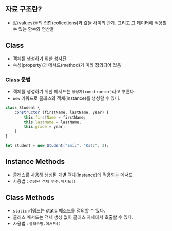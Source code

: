 ## 자료 구조란?

- 값(values)들의 집합(collections)과 값들 사이의 관계, 그리고 그 데이터에 적용할 수 있는 함수와 연산들

## Class

- 객체를 생성하기 위한 청사진
- 속성(property)과 메서드(method)가 미리 정의되어 있음

### Class 문법

- 객체를 생성하기 위한 메서드는 `생성자(constructor)`라고 부른다.
- `new` 키워드로 클래스의 객체(instance)를 생성할 수 있다.

```jsx
class Student {
	constructor (firstName, lastName, year) {
		this.firstName = firstName;
		this.lastName = lastName;
		this.grade = year;
	}
}

let student = new Student("Emil", "Katz", 3);
```

## Instance Methods

- 클래스를 사용해 생성된 개별 객체(instance)에 적용되는 메서드
- 사용법 : `생성된 객체 변수.메서드()`

## Class Methods

- `static` 키워드는 static 메소드를 정의할 수 있다.
- 클래스 메서드는 객체 생성 없이 클래스 자체에서 호출할 수 있다.
- 사용법 : `클래스명.메서드()`
